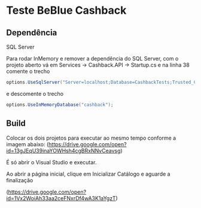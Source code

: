 # Teste BeBlue Cashback

## Dependência
SQL Server

Para rodar InMemory e remover a dependência do SQL Server, com o projeto aberto vá em Services -> Cashback.API -> Startup.cs e
na linha 38 comente o trecho

``` csharp
options.UseSqlServer("Server=localhost;Database=CashbackTests;Trusted_Connection=True;");
```

e descomente o trecho

``` csharp
options.UseInMemoryDatabase("cashback");
```



## Build
Colocar os dois projetos para executar ao mesmo tempo conforme a imagem abaixo:
(https://drive.google.com/open?id=13gJEqU39inaYOWHsh4cgBRxNNvCeavsg)

É só abrir o Visual Studio e executar.

Ao abrir a página inicial, clique em Inicializar Catálogo e aguarde a finalização

(https://drive.google.com/open?id=1Vx2WoiAh33aa2ceFNxrDf4wA3K1aYgzT)
